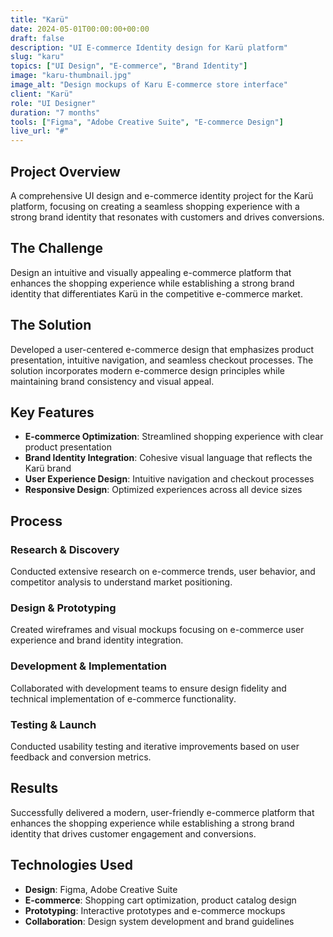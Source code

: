 ```yaml
---
title: "Karü"
date: 2024-05-01T00:00:00+00:00
draft: false
description: "UI E-commerce Identity design for Karü platform"
slug: "karu"
topics: ["UI Design", "E-commerce", "Brand Identity"]
image: "karu-thumbnail.jpg"
image_alt: "Design mockups of Karu E-commerce store interface"
client: "Karü"
role: "UI Designer"
duration: "7 months"
tools: ["Figma", "Adobe Creative Suite", "E-commerce Design"]
live_url: "#"
---
```


## Project Overview

A comprehensive UI design and e-commerce identity project for the Karü platform, focusing on creating a seamless shopping experience with a strong brand identity that resonates with customers and drives conversions.

## The Challenge

Design an intuitive and visually appealing e-commerce platform that enhances the shopping experience while establishing a strong brand identity that differentiates Karü in the competitive e-commerce market.

## The Solution

Developed a user-centered e-commerce design that emphasizes product presentation, intuitive navigation, and seamless checkout processes. The solution incorporates modern e-commerce design principles while maintaining brand consistency and visual appeal.

## Key Features

- **E-commerce Optimization**: Streamlined shopping experience with clear product presentation
- **Brand Identity Integration**: Cohesive visual language that reflects the Karü brand
- **User Experience Design**: Intuitive navigation and checkout processes
- **Responsive Design**: Optimized experiences across all device sizes

## Process

### Research & Discovery
Conducted extensive research on e-commerce trends, user behavior, and competitor analysis to understand market positioning.

### Design & Prototyping
Created wireframes and visual mockups focusing on e-commerce user experience and brand identity integration.

### Development & Implementation
Collaborated with development teams to ensure design fidelity and technical implementation of e-commerce functionality.

### Testing & Launch
Conducted usability testing and iterative improvements based on user feedback and conversion metrics.

## Results

Successfully delivered a modern, user-friendly e-commerce platform that enhances the shopping experience while establishing a strong brand identity that drives customer engagement and conversions.

## Technologies Used

- **Design**: Figma, Adobe Creative Suite
- **E-commerce**: Shopping cart optimization, product catalog design
- **Prototyping**: Interactive prototypes and e-commerce mockups
- **Collaboration**: Design system development and brand guidelines

